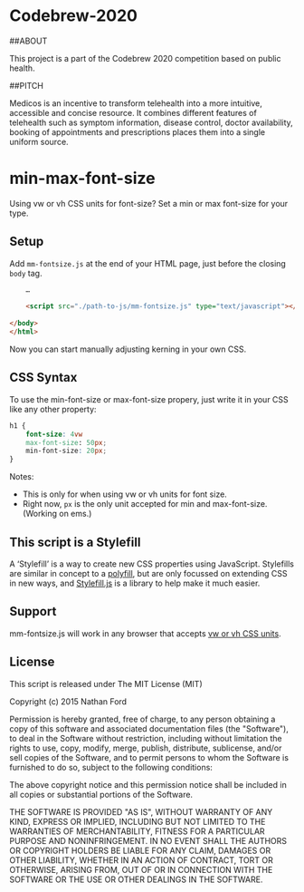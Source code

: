 # Codebrew-2020
##ABOUT

This project is a part of the Codebrew 2020 competition based on public health.

##PITCH 

Medicos is an incentive to transform telehealth into a more intuitive, accessible and concise resource. It combines different features of telehealth such as symptom information, disease control, doctor availability, booking of appointments and prescriptions places them into a single uniform source.


min-max-font-size
=================

Using vw or vh CSS units for font-size? Set a min or max font-size for your type.

## Setup

Add `mm-fontsize.js` at the end of your HTML page, just before the closing `body` tag.

```HTML
	…
	
	<script src="./path-to-js/mm-fontsize.js" type="text/javascript"></script>
		
</body>
</html>
```

Now you can start manually adjusting kerning in your own CSS.

## CSS Syntax

To use the min-font-size or max-font-size propery, just write it in your CSS like any other property:

```CSS
h1 {
	font-size: 4vw
	max-font-size: 50px;
	min-font-size: 20px;
} 
```

Notes: 
* This is only for when using vw or vh units for font size.
* Right now, `px` is the only unit accepted for min and max-font-size. (Working on ems.)

## This script is a Stylefill

A ‘Stylefill’ is a way to create new CSS properties using JavaScript. Stylefills are similar in concept to a [polyfill](http://remysharp.com/2010/10/08/what-is-a-polyfill/), but are only focussed on extending CSS in new ways, and [Stylefill.js](https://github.com/nathanford/stylefill/) is a library to help make it much easier.

## Support

mm-fontsize.js will work in any browser that accepts [vw or vh CSS units](http://caniuse.com/#search=viewport%20units).

## License

This script is released under The MIT License (MIT)

Copyright (c) 2015 Nathan Ford

Permission is hereby granted, free of charge, to any person obtaining a copy
of this software and associated documentation files (the "Software"), to deal
in the Software without restriction, including without limitation the rights
to use, copy, modify, merge, publish, distribute, sublicense, and/or sell
copies of the Software, and to permit persons to whom the Software is
furnished to do so, subject to the following conditions:

The above copyright notice and this permission notice shall be included in
all copies or substantial portions of the Software.

THE SOFTWARE IS PROVIDED "AS IS", WITHOUT WARRANTY OF ANY KIND, EXPRESS OR
IMPLIED, INCLUDING BUT NOT LIMITED TO THE WARRANTIES OF MERCHANTABILITY,
FITNESS FOR A PARTICULAR PURPOSE AND NONINFRINGEMENT. IN NO EVENT SHALL THE
AUTHORS OR COPYRIGHT HOLDERS BE LIABLE FOR ANY CLAIM, DAMAGES OR OTHER
LIABILITY, WHETHER IN AN ACTION OF CONTRACT, TORT OR OTHERWISE, ARISING FROM,
OUT OF OR IN CONNECTION WITH THE SOFTWARE OR THE USE OR OTHER DEALINGS IN
THE SOFTWARE.

